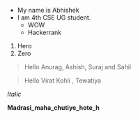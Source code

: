 * My name is Abhishek
* I am 4th CSE UG student.
    * WOW
    * Hackerrank

1. Hero
2. Zero

> Hello Anurag, Ashish, Suraj and Sahil

> Hello Virat Kohli , Tewatiya

*Italic*

**Madrasi_maha_chutiye_hote_h**

